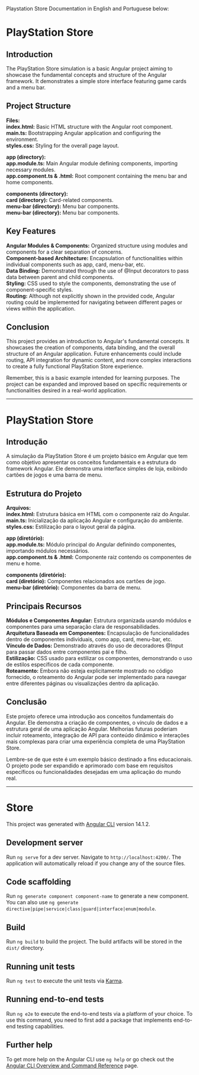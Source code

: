 Playstation Store Documentation in English and Portuguese below:

# **PlayStation Store**

## **Introduction**  
The PlayStation Store simulation is a basic Angular project aiming to showcase the fundamental concepts and structure of the Angular framework. It demonstrates a simple store interface featuring game cards and a menu bar.  

## **Project Structure**  
**Files:**  
**index.html:** Basic HTML structure with the Angular root component.  
**main.ts:** Bootstrapping Angular application and configuring the environment.  
**styles.css:** Styling for the overall page layout.  

**app (directory):**  
**app.module.ts:** Main Angular module defining components, importing necessary modules.  
**app.component.ts & .html:** Root component containing the menu bar and home components.  

**components (directory):**  
**card (directory):** Card-related components.  
**menu-bar (directory):** Menu bar components.  
**menu-bar (directory):** Menu bar components. 

## **Key Features**  
**Angular Modules & Components:** Organized structure using modules and components for a clear separation of concerns.  
**Component-based Architecture:** Encapsulation of functionalities within individual components such as app, card, menu-bar, etc.  
**Data Binding:** Demonstrated through the use of @Input decorators to pass data between parent and child components.  
**Styling:** CSS used to style the components, demonstrating the use of component-specific styles.  
**Routing:** Although not explicitly shown in the provided code, Angular routing could be implemented for navigating between different pages or views within the application.  

## **Conclusion**  
This project provides an introduction to Angular's fundamental concepts. It showcases the creation of components, data binding, and the overall structure of an Angular application. Future enhancements could include routing, API integration for dynamic content, and more complex interactions to create a fully functional PlayStation Store experience.  

Remember, this is a basic example intended for learning purposes. The project can be expanded and improved based on specific requirements or functionalities desired in a real-world application.  

---------------------------------------------------------------------------------------------------------------

# **PlayStation Store**

## **Introdução**  
A simulação da PlayStation Store é um projeto básico em Angular que tem como objetivo apresentar os conceitos fundamentais e a estrutura do framework Angular. Ele demonstra uma interface simples de loja, exibindo cartões de jogos e uma barra de menu.  

## **Estrutura do Projeto**  
**Arquivos:**  
**index.html:** Estrutura básica em HTML com o componente raiz do Angular.  
**main.ts:** Inicialização da aplicação Angular e configuração do ambiente.  
**styles.css:** Estilização para o layout geral da página.  

**app (diretório):**  
**app.module.ts:** Módulo principal do Angular definindo componentes, importando módulos necessários.  
**app.component.ts & .html:** Componente raiz contendo os componentes de menu e home.  

**components (diretório):**  
**card (diretório):** Componentes relacionados aos cartões de jogo.  
**menu-bar (diretório):** Componentes da barra de menu.  

## **Principais Recursos**  
**Módulos e Componentes Angular:** Estrutura organizada usando módulos e componentes para uma separação clara de responsabilidades.  
**Arquitetura Baseada em Componentes:** Encapsulação de funcionalidades dentro de componentes individuais, como app, card, menu-bar, etc.  
**Vínculo de Dados:** Demonstrado através do uso de decoradores @Input para passar dados entre componentes pai e filho.  
**Estilização:** CSS usado para estilizar os componentes, demonstrando o uso de estilos específicos de cada componente.  
**Roteamento:** Embora não esteja explicitamente mostrado no código fornecido, o roteamento do Angular pode ser implementado para navegar entre diferentes páginas ou visualizações dentro da aplicação.  

## **Conclusão**  
Este projeto oferece uma introdução aos conceitos fundamentais do Angular. Ele demonstra a criação de componentes, o vínculo de dados e a estrutura geral de uma aplicação Angular. Melhorias futuras poderiam incluir roteamento, integração de API para conteúdo dinâmico e interações mais complexas para criar uma experiência completa de uma PlayStation Store.  

Lembre-se de que este é um exemplo básico destinado a fins educacionais. O projeto pode ser expandido e aprimorado com base em requisitos específicos ou funcionalidades desejadas em uma aplicação do mundo real.  

---------------------------------------------------------------------------------------------------------------

# Store

This project was generated with [Angular CLI](https://github.com/angular/angular-cli) version 14.1.2.

## Development server

Run `ng serve` for a dev server. Navigate to `http://localhost:4200/`. The application will automatically reload if you change any of the source files.

## Code scaffolding

Run `ng generate component component-name` to generate a new component. You can also use `ng generate directive|pipe|service|class|guard|interface|enum|module`.

## Build

Run `ng build` to build the project. The build artifacts will be stored in the `dist/` directory.

## Running unit tests

Run `ng test` to execute the unit tests via [Karma](https://karma-runner.github.io).

## Running end-to-end tests

Run `ng e2e` to execute the end-to-end tests via a platform of your choice. To use this command, you need to first add a package that implements end-to-end testing capabilities.

## Further help

To get more help on the Angular CLI use `ng help` or go check out the [Angular CLI Overview and Command Reference](https://angular.io/cli) page.
